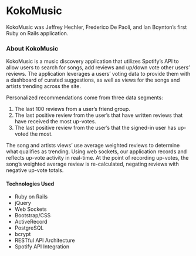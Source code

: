 # KokoMusic

KokoMusic was Jeffrey Hechler, Frederico De Paoli, and Ian Boynton’s first Ruby on Rails application.

<h3>About KokoMusic</h3>

KokoMusic is a music discovery application that utilizes Spotify’s API to allow users to search for songs, add reviews and up/down vote other users’ reviews. The application leverages a users’ voting data to provide them with a dashboard of curated suggestions, as well as views for the songs and artists trending across the site.

Personalized recommendations come from three data segments:

<ol>
<li>The last 100 reviews from a user’s friend group.</li>
<li>The last positive review from the user’s that have written reviews that have received the most up-votes.</li>
<li>The last positive review from the user’s that the signed-in user has up-voted the most.</li>
</ol>

The song and artists views’ use average weighted reviews to determine what qualifies as trending. Using web sockets, our application records and reflects up-vote activity in real-time. At the point of recording up-votes, the song’s weighted average review is re-calculated, negating reviews with negative up-vote totals.


<h4>Technologies Used</h4>

<ul>
<li>Ruby on Rails</li>
<li>jQuery</li>
<li>Web Sockets</li>
<li>Bootstrap/CSS</li>
<li>ActiveRecord</li>
<li>PostgreSQL</li>
<li>bcrypt </li>
<li>RESTful API Architecture</li>
<li>Spotify API Integration</li>
</ul>

